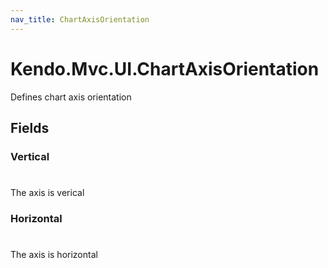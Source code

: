 ```yaml
---
nav_title: ChartAxisOrientation
---
```


# Kendo.Mvc.UI.ChartAxisOrientation
Defines chart axis orientation


## Fields


### Vertical
#
The axis is verical

### Horizontal
#
The axis is horizontal




